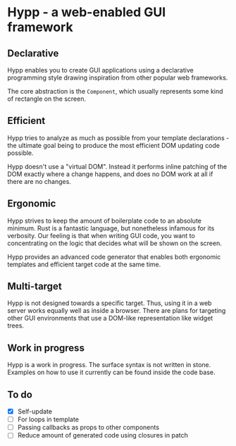 # Hypp - a web-enabled GUI framework

## Declarative
Hypp enables you to create GUI applications using a declarative programming style drawing inspiration from other popular web frameworks.

The core abstraction is the `Component`, which usually represents some kind
of rectangle on the screen.

## Efficient
Hypp tries to analyze as much as possible from your template declarations - the ultimate goal being to produce the most efficient DOM updating code possible.

Hypp doesn't use a "virtual DOM". Instead it performs inline patching of the DOM exactly where a change happens, and does no DOM work at all if there are no changes.

## Ergonomic
Hypp strives to keep the amount of boilerplate code to an absolute minimum. Rust is a fantastic language, but nonetheless infamous for its verbosity. Our feeling
is that when writing GUI code, you want to concentrating on the logic that decides
what will be shown on the screen.

Hypp provides an advanced code generator that enables both ergonomic templates
and efficient target code at the same time.

## Multi-target
Hypp is not designed towards a specific target. Thus, using it in a web server works equally well as inside a browser. There are plans for targeting other GUI environments that use a DOM-like representation like widget trees.

## Work in progress
Hypp is a work in progress. The surface syntax is not written in stone. Examples on how to use it currently can be found inside the code base.

## To do
- [x] Self-update
- [ ] For loops in template
- [ ] Passing callbacks as props to other components
- [ ] Reduce amount of generated code using closures in patch
